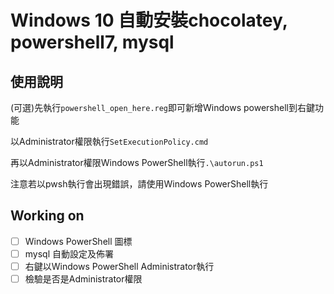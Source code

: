 # Windows 10 自動安裝chocolatey, powershell7, mysql

## 使用說明

(可選)先執行`powershell_open_here.reg`即可新增Windows powershell到右鍵功能

以Administrator權限執行`SetExecutionPolicy.cmd`

再以Administrator權限Windows PowerShell執行`.\autorun.ps1`

注意若以pwsh執行會出現錯誤，請使用Windows PowerShell執行

## Working on

- [ ] Windows PowerShell 圖標
- [ ] mysql 自動設定及佈署
- [ ] 右鍵以Windows PowerShell Administrator執行
- [ ] 檢驗是否是Administrator權限
